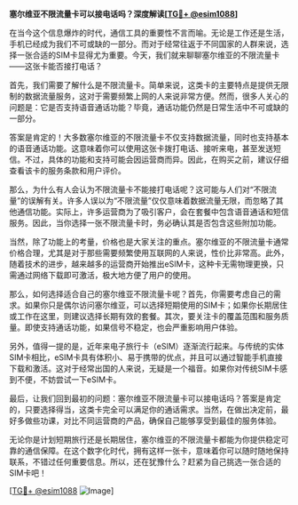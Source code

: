 **塞尔维亚不限流量卡可以接电话吗？深度解读[[TG💪+ @esim1088](https://t.me/s/esim1088)]**

在当今这个信息爆炸的时代，通信工具的重要性不言而喻。无论是工作还是生活，手机已经成为我们不可或缺的一部分。而对于经常往返于不同国家的人群来说，选择一张合适的SIM卡显得尤为重要。今天，我们就来聊聊塞尔维亚的不限流量卡——这张卡能否接打电话？

首先，我们需要了解什么是不限流量卡。简单来说，这类卡的主要特点是提供无限制的数据流量服务，这对于需要频繁上网的人来说非常方便。然而，很多人关心的问题是：它是否支持语音通话功能？毕竟，通话功能仍然是日常生活中不可或缺的一部分。

答案是肯定的！大多数塞尔维亚的不限流量卡不仅支持数据流量，同时也支持基本的语音通话功能。这意味着你可以使用这张卡拨打电话、接听来电，甚至发送短信。不过，具体的功能和支持可能会因运营商而异。因此，在购买之前，建议仔细查看该卡的服务条款和用户评价。

那么，为什么有人会认为不限流量卡不能接打电话呢？这可能与人们对“不限流量”的误解有关。许多人误以为“不限流量”仅仅意味着数据流量无限，而忽略了其他通信功能。实际上，许多运营商为了吸引客户，会在套餐中包含语音通话和短信服务。因此，当你选择一张不限流量卡时，务必确认其是否包含这些附加功能。

当然，除了功能上的考量，价格也是大家关注的重点。塞尔维亚的不限流量卡通常价格合理，尤其是对于那些需要频繁使用互联网的人来说，性价比非常高。此外，随着技术的进步，越来越多的运营商开始推出eSIM卡，这种卡无需物理更换，只需通过网络下载即可激活，极大地方便了用户的使用。

那么，如何选择适合自己的塞尔维亚不限流量卡呢？首先，你需要考虑自己的需求。如果你只是偶尔访问塞尔维亚，可以选择短期使用的SIM卡；如果你长期居住或工作在这里，则建议选择长期有效的套餐。其次，要关注卡的覆盖范围和服务质量。即使支持通话功能，如果信号不稳定，也会严重影响用户体验。

另外，值得一提的是，近年来电子旅行卡（eSIM）逐渐流行起来。与传统的实体SIM卡相比，eSIM卡具有体积小、易于携带的优点，并且可以通过智能手机直接下载和激活。这对于经常出国的人来说，无疑是一个福音。如果你对传统SIM卡感到不便，不妨尝试一下eSIM卡。

最后，让我们回到最初的问题：塞尔维亚不限流量卡可以接电话吗？答案是肯定的，只要选择得当，这类卡完全可以满足你的通话需求。当然，在做出决定前，最好多做些功课，对比不同运营商的产品，确保自己能够享受到最佳的服务体验。

无论你是计划短期旅行还是长期居住，塞尔维亚的不限流量卡都能为你提供稳定可靠的通信保障。在这个数字化时代，拥有这样一张卡，意味着你可以随时随地保持联系，不错过任何重要信息。所以，还在犹豫什么？赶紧为自己挑选一张合适的SIM卡吧！

[[TG💪+ @esim1088](https://t.me/s/esim1088) ![Image](https://i.postimg.cc/4NQfJmqS/Snipaste-2025-05-13-00-14-12.png)]